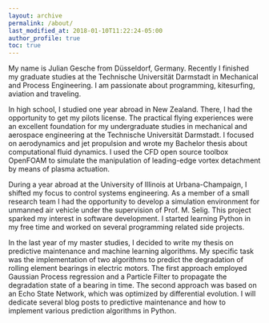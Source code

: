 ```yaml
---
layout: archive
permalink: /about/
last_modified_at: 2018-01-10T11:22:24-05:00
author_profile: true
toc: true
---
```


My name is Julian Gesche from Düsseldorf, Germany. Recently I finished my graduate studies at the Technische Universität Darmstadt in Mechanical and Process Engineering. I am passionate about programming, kitesurfing, aviation and traveling.

In high school, I studied one year abroad in New Zealand. There, I had the opportunity to get my pilots license. The practical flying experiences were an excellent foundation for my undergraduate studies in mechanical and aerospace engineering at the Technische Universität Darmstadt. I focused on aerodynamics and jet propulsion and wrote my Bachelor thesis about computational fluid dynamics. I used the CFD open source toolbox OpenFOAM to simulate the manipulation of leading-edge vortex detachment by means of plasma actuation.

 During a year abroad at the University of Illinois at Urbana-Champaign, I shifted my focus to control systems engineering. As a member of a small research team I had the opportunity to develop  a simulation environment for unmanned air vehicle under the supervision of Prof. M. Selig. This project sparked my interest in software development.  I started learning Python in my free time and worked on several programming related side projects.


In the last year of my master studies, I decided to write my thesis on predictive maintenance and machine learning algorithms. My specific task was the  implementation of two algorithms to predict the degradation of rolling element bearings in electric motors. The first approach employed Gaussian Process regression and a Particle Filter to propagate the degradation state of a bearing in time. The second approach was based on an Echo State Network, which was optimized by differential evolution.
I will dedicate several blog posts to predictive maintenance and how to implement various prediction algorithms in Python.
